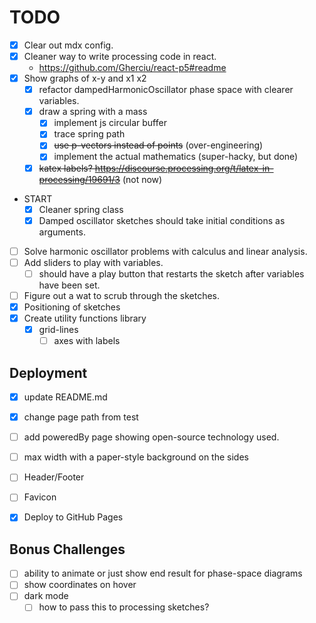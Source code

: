 # TODO
* [x] Clear out mdx config.
* [x] Cleaner way to write processing code in react.
    - https://github.com/Gherciu/react-p5#readme
* [x] Show graphs of x-y and x1 x2
    - [x] refactor dampedHarmonicOscillator phase space with clearer variables.
    - [x] draw a spring with a mass
        - [x] implement js circular buffer
        - [x] trace spring path
        - [x] ~~use p-vectors instead of points~~ (over-engineering)
        - [x] implement the actual mathematics (super-hacky, but done)
    - [x] ~~katex labels? https://discourse.processing.org/t/latex-in-processing/19691/3~~ (not now)

* START
    - [x] Cleaner spring class
    - [x] Damped oscillator sketches should take initial conditions as arguments.
* [ ] Solve harmonic oscillator problems with calculus and linear analysis.
* [ ] Add sliders to play with variables.
    - [ ] should have a play button that restarts the sketch after variables have been set.
* [ ] Figure out a wat to scrub through the sketches.
* [x] Positioning of sketches
* [x] Create utility functions library
    - [x] grid-lines
        - [ ] axes with labels

## Deployment

* [x] update README.md
* [x] change page path from test
* [ ] add poweredBy page showing open-source technology used.

* [ ] max width with a paper-style background on the sides
* [ ] Header/Footer
* [ ] Favicon

* [x] Deploy to GitHub Pages

## Bonus Challenges

* [ ] ability to animate or just show end result for phase-space diagrams
* [ ] show coordinates on hover
* [ ] dark mode
    - [ ] how to pass this to processing sketches?
